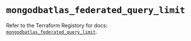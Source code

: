# `mongodbatlas_federated_query_limit`

Refer to the Terraform Registory for docs: [`mongodbatlas_federated_query_limit`](https://registry.terraform.io/providers/mongodb/mongodbatlas/1.12.2/docs/resources/federated_query_limit).
